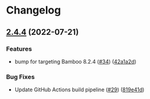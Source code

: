 # Changelog

## [2.4.4](https://github.com/OctopusDeploy/Octopus-Bamboo/compare/1.0.4-SNAPSHOT...v2.4.4) (2022-07-21)


### Features

* bump for targeting Bamboo 8.2.4 ([#34](https://github.com/OctopusDeploy/Octopus-Bamboo/issues/34)) ([42a1a2d](https://github.com/OctopusDeploy/Octopus-Bamboo/commit/42a1a2dca1fa57d1d2108144e4b4bbed05ad6018))


### Bug Fixes

* Update GitHub Actions build pipeline ([#29](https://github.com/OctopusDeploy/Octopus-Bamboo/issues/29)) ([819e41d](https://github.com/OctopusDeploy/Octopus-Bamboo/commit/819e41d2b24f81c94ab6bc4cc650c907fd1f7491))
